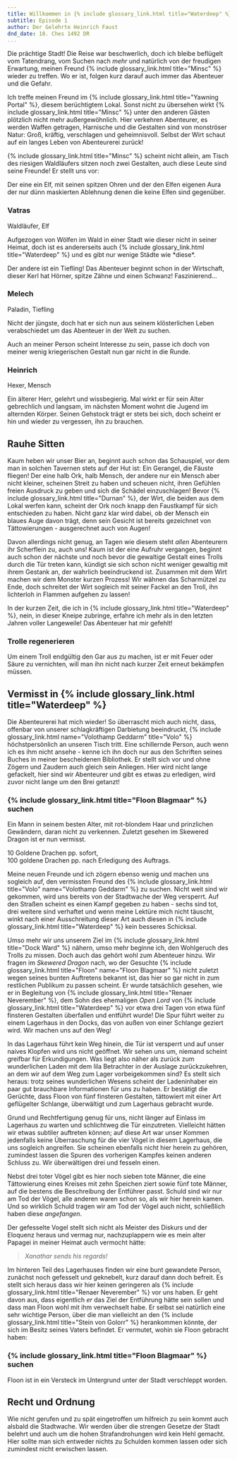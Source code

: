 ```yaml
---
title: Willkommen in {% include glossary_link.html title="Waterdeep" %}
subtitle: Episode 1
author: Der Gelehrte Heinrich Faust
dnd_date: 18. Ches 1492 DR
...
```


Die prächtige Stadt! Die Reise war beschwerlich, doch ich bleibe beflügelt vom
Tatendrang, vom Suchen nach *mehr* und natürlich von der freudigen Erwartung,
meinen Freund {% include glossary_link.html title="Minsc" %} wieder zu
treffen. Wo er ist, folgen kurz darauf auch immer das Abenteuer und die
Gefahr.

Ich treffe meinen Freund im {% include glossary_link.html title="Yawning Portal"
%}, diesem berüchtigtem Lokal. Sonst nicht zu übersehen wirkt {% include glossary_link.html title="Minsc" %}
unter den anderen Gästen plötzlich nicht mehr außergewöhnlich. Hier verkehren
Abenteurer, es werden Waffen getragen, Harnische und die Gestalten sind von
monströser Natur: Groß, kräftig, verschlagen und geheimnisvoll. Selbst der
Wirt schaut auf ein langes Leben von Abenteurerei zurück!

<!-- more -->

{% include glossary_link.html title="Minsc" %} scheint nicht allein, am Tisch des riesigen Waldläufers sitzen noch zwei
Gestalten, auch diese Leute sind seine Freunde! Er stellt uns vor:

Der eine ein Elf, mit seinen spitzen Ohren und der den Elfen eigenen Aura der
nur dünn maskierten Ablehnung denen die keine Elfen sind gegenüber.

<div class="infobox char">
<h3>Vatras</h3>
<p class="class">Waldläufer, Elf</p>
<p>Aufgezogen von Wölfen im Wald in einer Stadt wie dieser nicht in seiner
Heimat, doch ist es andererseits auch {% include glossary_link.html title="Waterdeep" %} und es gibt nur wenige Städte
wie *diese*.</p>
</div>

Der andere ist ein Tiefling! Das Abenteuer beginnt schon in der Wirtschaft,
dieser Kerl hat Hörner, spitze Zähne und einen Schwanz! Faszinierend...

<div class="infobox char">
<h3>Melech</h3>
<p class="class">Paladin, Tiefling</p>
<p>Nicht der jüngste, doch hat er sich nun aus seinem klösterlichen Leben
verabschiedet um das Abenteuer in der Welt zu suchen.</p>
</div>

Auch an meiner Person scheint Interesse zu sein, passe ich doch von meiner
wenig kriegerischen Gestalt nun gar nicht in die Runde.

<div class="infobox char">
<h3>Heinrich</h3>
<p class="class">Hexer, Mensch</p>
<p>Ein älterer Herr, gelehrt und wissbegierig. Mal wirkt er für sein Alter
gebrechlich und langsam, im nächsten Moment wohnt die Jugend im alternden
Körper. Seinen Gehstock trägt er stets bei sich, doch scheint er hin und wieder
zu vergessen, ihn zu brauchen.</p>
</div>

## Rauhe Sitten

Kaum heben wir unser Bier an, beginnt auch schon das Schauspiel, vor dem man
in solchen Tavernen stets auf der Hut ist: Ein Gerangel, die Fäuste fliegen!
Der eine halb Ork, halb Mensch, der andere nur ein Mensch aber nicht kleiner,
scheinen Streit zu haben und scheuen nicht, ihren Gefühlen freien Ausdruck zu
geben und sich die Schädel einzuschlagen! Bevor {% include glossary_link.html
title="Durnan" %}, der Wirt, die beiden aus dem Lokal werfen kann, scheint der
Ork noch knapp den Faustkampf für sich entschieden zu haben. Nicht ganz klar
wird dabei, ob der Mensch ein blaues Auge davon trägt, denn sein Gesicht ist
bereits gezeichnet von Tättowierungen - ausgerechnet auch von Augen!

Davon allerdings nicht genug, an Tagen wie diesem steht *allen* Abenteurern
ihr Scherflein zu, auch uns! Kaum ist der eine Aufruhr vergangen, beginnt
auch schon der nächste und noch bevor die gewaltige Gestalt eines Trolls
durch die Tür treten kann, kündigt sie sich schon nicht weniger gewaltig mit
ihrem Gestank an, der wahrlich beeindruckend ist. Zusammen mit dem Wirt
machen wir dem Monster kurzen Prozess! Wir wähnen das Scharmützel zu Ende,
doch schreitet der Wirt sogleich mit seiner Fackel an den Troll, ihn
lichterloh in Flammen aufgehen zu lassen!

In der kurzen Zeit, die ich in {% include glossary_link.html title="Waterdeep" %}, nein, in dieser Kneipe zubringe,
erfahre ich mehr als in den letzten Jahren voller Langeweile! Das Abenteuer
hat mir gefehlt!

<div class="infobox hint">
<h3>Trolle regenerieren</h3>
<p>Um einem Troll endgültig den Gar aus zu machen, ist er mit Feuer oder Säure
zu vernichten, will man ihn nicht nach kurzer Zeit erneut bekämpfen müssen.</p>
</div>

## Vermisst in {% include glossary_link.html title="Waterdeep" %}

Die Abenteurerei hat mich wieder! So überrascht mich auch nicht, dass,
offenbar von unserer schlagkräftigen Darbietung beeindruckt, {% include
glossary_link.html name="Volothamp Geddarm" title="Volo" %} höchstpersönlich an
unseren Tisch tritt. Eine schillernde Person, auch wenn ich es ihm nicht
ansehe - kenne ich ihn doch nur aus den Schriften seines Buches in meiner
bescheidenen Bibliothek. Er stellt sich vor und ohne Zögern und Zaudern auch
gleich sein Anliegen. Hier wird nicht lange gefackelt, hier sind wir
Abenteurer und gibt es etwas zu erledigen, wird zuvor nicht lange um den Brei
getanzt!

<div class="infobox quest">
<h3>{% include glossary_link.html title="Floon Blagmaar" %} suchen</h3>

<p>Ein Mann in seinem besten Alter, mit rot-blondem Haar und prinzlichen
Gewändern, daran nicht zu verkennen. Zuletzt gesehen im Skewered Dragon ist
er nun vermisst.</p>

<p class="reward">10 Goldene Drachen pp. sofort,<br />100 goldene Drachen pp.
nach Erledigung des Auftrags.</p>
</div>

Meine neuen Freunde und ich zögern ebenso wenig und machen uns sogleich auf,
den vermissten Freund des {% include glossary_link.html title="Volo" name="Volothamp Geddarm" %} zu suchen. Nicht weit sind wir gekommen, wird
uns bereits von der Stadtwache der Weg versperrt. Auf den Straßen scheint es
einen Kampf gegeben zu haben - sechs sind tot, drei weitere sind verhaftet
und wenn meine Lektüre mich nicht täuscht, winkt nach einer Ausschreitung
dieser Art auch diesen in {% include glossary_link.html title="Waterdeep" %} kein besseres Schicksal.

Umso mehr wir uns unserem Ziel im {% include glossary_link.html
title="Dock Ward" %} nähern, umso mehr beginne ich, den Wohlgeruch des Trolls zu
missen.
Doch auch das gehört wohl zum Abenteuer hinzu. Wir fragen im *Skewered Dragon*
nach, wo der Gesuchte {% include glossary_link.html title="Floon" name="Floon Blagmaar" %}
nicht zuletzt wegen seines bunten Auftretens bekannt ist, das
hier so gar nicht in zum restlichen Publikum zu passen scheint. Er wurde
tatsächlich gesehen, wie er in Begleitung von {% include glossary_link.html
title="Renaer Neverember" %}, dem Sohn des ehemaligen *Open Lord* von
{% include glossary_link.html title="Waterdeep" %} vor etwa drei Tagen von etwa fünf finsteren Gestalten überfallen und
entführt wurde! Die Spur führt weiter zu einem Lagerhaus in den Docks, das von
außen von einer Schlange geziert wird. Wir machen uns auf den Weg!

In das Lagerhaus führt kein Weg hinein, die Tür ist versperrt und auf unser
naives Klopfen wird uns nicht geöffnet. Wir sehen uns um, niemand scheint
greifbar für Erkundigungen. Was liegt also näher als zurück zum wunderlichen
Laden mit dem lila Betrachter in der Auslage zurückzukehren, an dem wir auf
dem Weg zum Lager vorbeigekommen sind? Es stellt sich heraus: trotz seines
wunderlichen Wesens scheint der Ladeninhaber ein paar gut brauchbare
Informationen für uns zu haben. Er bestätigt die Gerüchte, dass Floon von
fünf finsteren Gestalten, tättowiert mit einer Art geflügelter Schlange,
überwältigt und zum Lagerhaus gebracht wurde.

Grund und Rechtfertigung genug für uns, nicht länger auf Einlass im Lagerhaus
zu warten und schlichtweg die Tür einzutreten. Vielleicht hätten wir etwas
subtiler auftreten können; auf diese Art war unser Kommen jedenfalls keine
Überraschung für die vier Vögel in diesem Lagerhaus, die uns sogleich
angreifen. Sie scheinen ebenfalls nicht hier herein zu gehören, zumindest
lassen die Spuren des vorherigen Kampfes keinen anderen Schluss zu. Wir
überwältigen drei und fesseln einen.

Nebst drei toter Vögel gibt es hier noch sieben tote Männer, die eine
Tättowierung eines Kreises mit zehn Speichen ziert sowie fünf tote Männer, auf
die bestens die Beschreibung der Entführer passt. Schuld sind wir nur am Tod
der Vögel, alle anderen waren schon so, als wir hier herein kamen. Und so
wirklich Schuld tragen wir am Tod der Vögel auch nicht, schließlich haben diese
*angefangen*.

Der gefesselte Vogel stellt sich nicht als Meister des Diskurs und der
Eloquenz heraus und vermag nur, nachzuplappern wie es mein alter Papagei in
meiner Heimat auch vermocht hätte:

> *Xanathar sends his regards!*

Im hinteren Teil des Lagerhauses finden wir eine bunt gewandete Person,
zunächst noch gefesselt und geknebelt, kurz darauf dann doch befreit. Es
stellt sich heraus dass wir hier keinen geringeren als {% include glossary_link.html title="Renaer Neverember" %} vor
uns haben. Er geht davon aus, dass eigentlich *er* das Ziel der Entführung
hätte sein sollen und dass man Floon wohl mit ihm verwechselt habe. Er selbst
sei natürlich eine sehr wichtige Person, über die man vielleicht an den {%
include glossary_link.html title="Stein von Golorr" %} herankommen könnte, der
sich im Besitz seines Vaters befindet. Er vermutet, wohin sie Floon gebracht
haben:


<div class="infobox hint">
<h3>{% include glossary_link.html title="Floon Blagmaar" %} suchen</h3>

<p>Floon ist in ein Versteck im Untergrund unter der Stadt verschleppt
worden.</p>

</div>

## Recht und Ordnung

Wie nicht gerufen und zu spät eingetroffen um hilfreich zu sein kommt auch
alsbald die Stadtwache. Wir werden über die strengen Gesetze der Stadt
belehrt und auch um die hohen Strafandrohungen wird kein Hehl gemacht. Hier
sollte man sich entweder nichts zu Schulden kommen lassen oder sich zumindest
nicht erwischen lassen.
